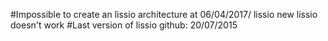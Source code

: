 #Impossible to create an lissio architecture at 06/04/2017/ lissio new lissio doesn't work
#Last version of lissio github: 20/07/2015